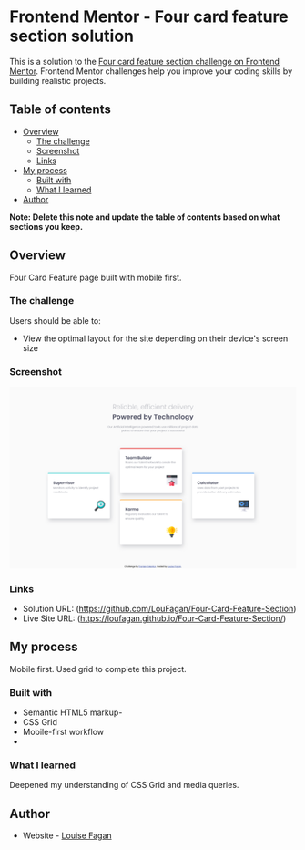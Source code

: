 # Frontend Mentor - Four card feature section solution

This is a solution to the [Four card feature section challenge on Frontend Mentor](https://loufagan.github.io/Four-Card-Feature-Section/). Frontend Mentor challenges help you improve your coding skills by building realistic projects.

## Table of contents

- [Overview](#overview)
  - [The challenge](#the-challenge)
  - [Screenshot](#screenshot)
  - [Links](#links)
- [My process](#my-process)
  - [Built with](#built-with)
  - [What I learned](#what-i-learned)
- [Author](#author)

**Note: Delete this note and update the table of contents based on what sections you keep.**

## Overview

Four Card Feature page built with mobile first.

### The challenge

Users should be able to:

- View the optimal layout for the site depending on their device's screen size

### Screenshot

![](./screenshot_Four-card-feature-section.png)

### Links

- Solution URL: (https://github.com/LouFagan/Four-Card-Feature-Section)
- Live Site URL: (https://loufagan.github.io/Four-Card-Feature-Section/)

## My process

Mobile first. Used grid to complete this project.

### Built with

- Semantic HTML5 markup-
- CSS Grid
- Mobile-first workflow
-

### What I learned

Deepened my understanding of CSS Grid and media queries.

## Author

- Website - [Louise Fagan](https://pixelmein.ca)
